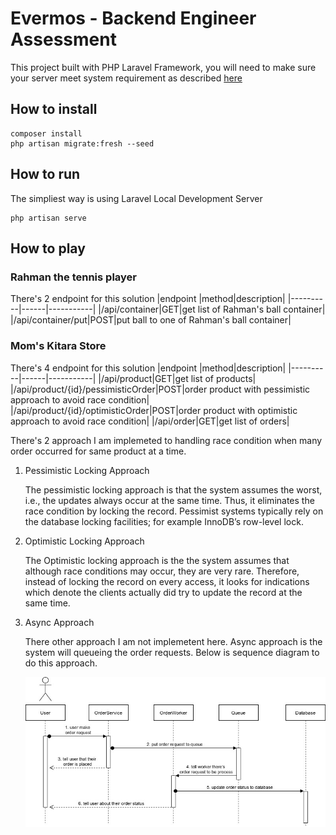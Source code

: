 # Evermos - Backend Engineer Assessment
This project built with PHP Laravel Framework, you will need to make sure your server meet system requirement as described [here](https://laravel.com/docs/7.x#server-requirements)
## How to install
```
composer install
php artisan migrate:fresh --seed
```
## How to run
The simpliest way is using Laravel Local Development Server
```
php artisan serve
```
## How to play
### Rahman the tennis player
There's 2 endpoint for this solution
|endpoint  |method|description|
|----------|------|-----------|
|/api/container|GET|get list of Rahman's ball container|
|/api/container/put|POST|put ball to one of Rahman's ball container|

### Mom's Kitara Store
There's 4 endpoint for this solution
|endpoint  |method|description|
|----------|------|-----------|
|/api/product|GET|get list of products|
|/api/product/{id}/pessimisticOrder|POST|order product with pessimistic approach to avoid race condition|
|/api/product/{id}/optimisticOrder|POST|order product with optimistic approach to avoid race condition|
|/api/order|GET|get list of orders|

There's 2 approach I am implemeted to handling race condition when many order occurred for same product at a time.

1. Pessimistic Locking Approach
   
   The pessimistic locking approach is that the system assumes the worst, i.e., the updates always occur at the same time. Thus, it eliminates the race condition by locking the record. Pessimist systems typically rely on the database locking facilities; for example InnoDB’s row-level lock.

2. Optimistic Locking Approach
   
   The Optimistic locking approach is the the system assumes that although race conditions may occur, they are very rare. Therefore, instead of locking the record on every access, it looks for indications which denote the clients actually did try to update the record at the same time.

3. Async Approach
   
   There other approach I am not implemetent here. Async approach is the system will queueing the order requests. Below is sequence diagram to do this approach.

   <img src="race-condition-async-approach.jpg"
     alt="Race Condition Async Approach"
     style="float: left; margin-right: 10px;" />